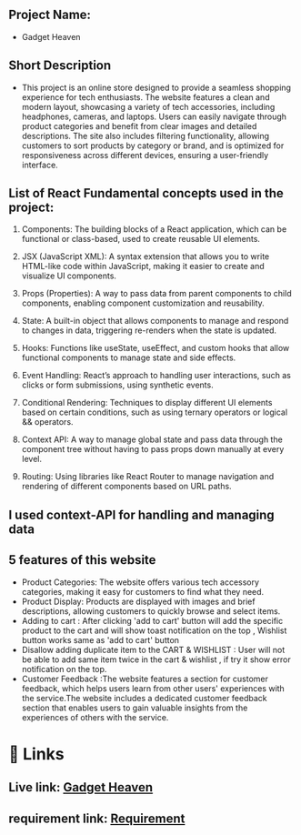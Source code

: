 ## Project Name:

- Gadget Heaven

## Short Description

- This project is an online store designed to provide a seamless shopping experience for tech enthusiasts. The website features a clean and modern layout, showcasing a variety of tech accessories, including headphones, cameras, and laptops. Users can easily navigate through product categories and benefit from clear images and detailed descriptions. The site also includes filtering functionality, allowing customers to sort products by category or brand, and is optimized for responsiveness across different devices, ensuring a user-friendly interface.

## List of React Fundamental concepts used in the project:

1. Components: The building blocks of a React application, which can be functional or class-based, used to create reusable UI elements.

2. JSX (JavaScript XML): A syntax extension that allows you to write HTML-like code within JavaScript, making it easier to create and visualize UI components.

3. Props (Properties): A way to pass data from parent components to child components, enabling component customization and reusability.

4. State: A built-in object that allows components to manage and respond to changes in data, triggering re-renders when the state is updated.

5. Hooks: Functions like useState, useEffect, and custom hooks that allow functional components to manage state and side effects.

6. Event Handling: React’s approach to handling user interactions, such as clicks or form submissions, using synthetic events.

7. Conditional Rendering: Techniques to display different UI elements based on certain conditions, such as using ternary operators or logical && operators.

8. Context API: A way to manage global state and pass data through the component tree without having to pass props down manually at every level.

9. Routing: Using libraries like React Router to manage navigation and rendering of different components based on URL paths.

## I used context-API for handling and managing data

## 5 features of this website

- Product Categories: The website offers various tech accessory categories, making it easy for customers to find what they need.
- Product Display: Products are displayed with images and brief descriptions, allowing customers to quickly browse and select items.
- Adding to cart : After clicking 'add to cart' button will add the specific product to the cart and will show toast notification on the top , Wishlist button works same as 'add to cart' button
- Disallow adding duplicate item to the CART & WISHLIST : User will not be able to add same item twice in the cart & wishlist , if try it show error notification on the top.
- Customer Feedback :The website features a section for customer feedback, which helps users learn from other users' experiences with the service.The website includes a dedicated customer feedback section that enables users to gain valuable insights from the experiences of others with the service.

# 🚀 Links

## Live link: [Gadget Heaven](https://wise-yard.surge.sh/)

## requirement link: [Requirement](https://drive.google.com/file/d/1tWNdPDRGDE7fEYnDPCkSylfgNucBDQc1/view?usp=drive_link)
